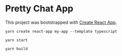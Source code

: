 # Pretty Chat App

This project was bootstrapped with [Create React App](https://github.com/facebook/create-react-app).

```
yarn create react-app my-app --template typescript

yarn start

yarn build
```
